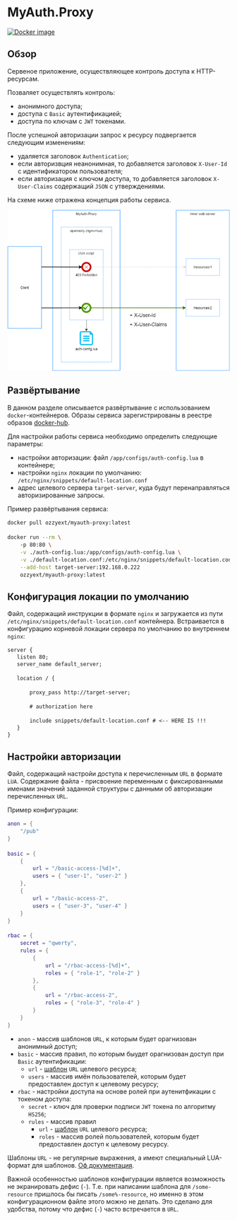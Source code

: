 # MyAuth.Proxy

[![Docker image](https://img.shields.io/docker/v/ozzyext/myauth-proxy)](https://hub.docker.com/r/ozzyext/myauth-proxy)

## Обзор

Сервеное приложение, осуществляющее контроль доступа к HTTP-ресурсам. 

Позваляет осуществлять контроль:

* анонимного доступа;
* доступа с `Basic` аутентификацией;
* доступа по ключам с `JWT` токенами.

После успешной авторизации запрос к ресурсу подвергается следующим изменениям:

* удаляется заголовок `Authentication`;
* если авторизвция неанонимная, то добавляется заголовок `X-User-Id` с идентификатором пользователя;
* если авторизация с ключом доступа, то добавляется заголовок `X-User-Claims` содержащий `JSON` с утверждениями.

На схеме ниже отражена концепция работы сервиса.

![](.\doc\my-auth-proxy.png)

## Развёртывание

В данном разделе описывается развёртывание с использованием `docker`-контейнеров. Образы сервиса зарегистрированы в реестре образов [docker-hub](https://hub.docker.com/r/ozzyext/myauth-proxy).

Для настройки работы сервиса необходимо определить следующие параметры:

* настройки авторизации: файл `/app/configs/auth-config.lua` в контейнере;
* настройки `nginx` локации по умолчанию: `/etc/nginx/snippets/default-location.conf`
* адрес целевого сервера `target-server`, куда будут перенаправляться авторизированные запросы.

Пример развёртывания сервиса:

```bash
docker pull ozzyext/myauth-proxy:latest

docker run --rm \ 
	-p 80:80 \
	-v ./auth-config.lua:/app/configs/auth-config.lua \
	-v ./default-location.conf:/etc/nginx/snippets/default-location.conf \
	--add-host target-server:192.168.0.222
	ozzyext/myauth-proxy:latest
```

## Конфигурация локации по умолчанию

Файл, содержащий инструкции в формате `nginx` и загружается из пути `/etc/nginx/snippets/default-location.conf` контейнера. Встраивается в конфигурацию корневой локации сервера по умолчанию во внутреннем `nginx`:

 ```nginx
server {
	listen 80;
	server_name default_server;

	location / {

		proxy_pass http://target-server;

		# authorization here

		include snippets/default-location.conf # <-- HERE IS !!!
	}
}
 ```

## Настройки авторизации

Файл, содержащий настройи доступа к перечисленным `URL` в формате `LUA`. Содержание файла - присвоение переменным с фиксированными именами значений заданной структуры с данными об авторизации перечисленных `URL`.

Пример конфигурации:

```lua
anon = {
	"/pub"
}

basic = {
	{
		url = "/basic-access-[%d]+",
		users = { "user-1", "user-2" } 
	},
	{
		url = "/basic-access-2",
		users = { "user-3", "user-4" } 
	}
}

rbac = {
	secret = "qwerty",
	rules = {
		{
			url = "/rbac-access-[%d]+",
			roles = { "role-1", "role-2" } 
		},
		{
			url = "/rbac-access-2",
			roles = { "role-3", "role-4" } 
		}
	}
}
```

* `anon` - массив шаблонов `URL`, к которым будет орагнизован анонимный доступ;
* `basic` - массив правил, по которым быудет орагнизован доступ при `Basic` аутентификации:
  * `url` - [шаблон](https://www.lua.org/pil/20.2.html) `URL` целевого ресурса;
  * `users` - массив имён пользователей, которым будет предоставлен доступ к целевому ресурсу;
* `rbac` - настройки доступа на основе ролей при аутенитфикации с токеном доступа:
  * `secret` - ключ для проверки подписи `JWT` токена по алгоритму `HS256`;
  * `rules` - массив правил
    * `url` - [шаблон](https://www.lua.org/pil/20.2.html) `URL` целевого ресурса;
    * `roles` - массив ролей пользователей, которым будет предоставлен доступ к целевому ресурсу.

Шаблоны `URL` - не регулярные выражения, а имеют специальный LUA-формат для шаблонов. [Оф документация](https://www.lua.org/pil/20.2.html). 

Важной особенностью шаблонов конфигурации является возможность не экранировать дефис (`-`). Т.е. при написании шаблона для `/some-resource` пришлось бы писать `/some%-resource`, но именно в этом конфигурационном файле этого можно не делать. Это сделано для удобства, потому что дефис (`-`) часто встречается в `URL`.